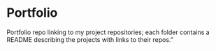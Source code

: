 # Portfolio
Portfolio repo linking to my project repositories; each folder contains a README describing the projects with links to their repos.”
